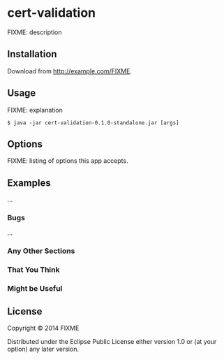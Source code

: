# cert-validation

FIXME: description

## Installation

Download from http://example.com/FIXME.

## Usage

FIXME: explanation

    $ java -jar cert-validation-0.1.0-standalone.jar [args]

## Options

FIXME: listing of options this app accepts.

## Examples

...

### Bugs

...

### Any Other Sections
### That You Think
### Might be Useful

## License

Copyright © 2014 FIXME

Distributed under the Eclipse Public License either version 1.0 or (at
your option) any later version.
